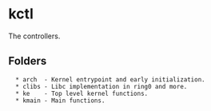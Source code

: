 # kctl

  The controllers.

## Folders

```
  * arch  - Kernel entrypoint and early initialization.
  * clibs - Libc implementation in ring0 and more.
  * ke    - Top level kernel functions.
  * kmain - Main functions.
```
